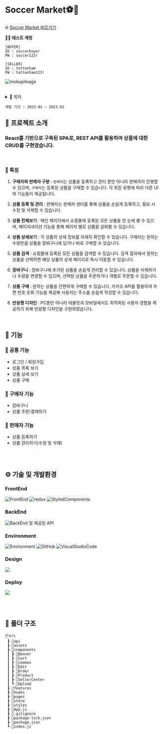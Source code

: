 # Soccer Market⚽🛒
🌐 [Soccer Market 바로가기](https://soccer-market.vercel.app/)<br/>

**👩‍💻 테스트 계정**
```
[BUYER]
ID : soccerbuyer
PW : soccer123!
```
```
[SELLER]
ID : tottenham
PW : tottenham123!
```

![mokupImage](https://github.com/yunbiyomi/soccer-market/assets/83996384/d63b7c0b-cf24-4151-b069-d848d3e71bb8)


<br/>

<details>
<summary> 🔗 목차 </summary>
 
<div markdown="1">
 
1. [프로젝트 소개](#info)
2. [기능](#function)
3. [기술 및 개발환경](#stack)
4. [폴더 구조](#folder)
   
</div>

</details>

`개발 기간 : 2023.01 ~ 2023.02`<br/>

## <span id="info">📌 프로젝트 소개</span>
### React를 기반으로 구축된 SPA로, REST API를 활용하여 상품에 대한 CRUD를 구현였습니다.

<br/>

### 🔷 특징
1. **구매자와 판매자 구분** : `판매자`는 상품을 등록하고 관리 뿐만 아니라 판매까지 진행할 수 있으며, `구매자`는 등록된 상품을 구매할 수 있습니다. 각 회원 유형에 따라 다른 UI와 기능들이 제공됩니다.

2. **상품 등록 및 관리** : 판매자는 판매자 센터를 통해 상품을 손쉽게 등록하고, 필요 시 수정 및 삭제할 수 있습니다.

3. **상품 전체보기** : 메인 페이지에서 쇼핑몰에 등록된 모든 상품을 한 눈에 볼 수 있으며, 페이지네이션 기능을 통해 페이지 별로 상품을 살펴볼 수 있습니다.

4. **상품 상세보기** : 각 상품의 상세 정보를 자세히 확인할 수 있습니다. 구매자는 원하는 수량만큼 상품을 장바구니에 담거나 바로 구매할 수 있습니다.

5. **상품 검색** : 쇼핑몰에 등록된 모든 상품을 검색할 수 있습니다. 검색 결과에서 원하는 상품을 선택하면 해당 상품의 상세 페이지로 즉시 이동할 수 있습니다.

6. **장바구니** : 장바구니에 추가된 상품을 손쉽게 관리할 수 있습니다. 상품을 삭제하거나 수량을 변경할 수 있으며, 선택된 상품을 주문하거나 개별로 주문할 수 있습니다.

7. **상품 구매** : 원하는 상품을 간편하게 구매할 수 있습니다. 카카오 API를 활용하여 우편 번호 조회 기능을 제공해 사용자는 주소를 손쉽게 작성할 수 있습니다.

8. **반응형 디자인** : PC뿐만 아니라 테블릿과 모바일에서도 최적화된 사용자 경험을 제공하기 위해 반응형 디자인을 구현하였습니다.

<br/>

## <span id="function">📌 기능</span>

### 🔷 공통 기능
- 로그인 / 회원가입
- 상품 목록 보기
- 상품 상세 보기
- 상품 구매

### 🔷 구매자 기능
- 장바구니
- 상품 주문/결제하기

### 🔷 판매자 기능
 - 상품 등록하기
 - 상품 관리하기(수정 및 삭제)

<br/><br/>

## <span id="stack">⚙️ 기술 및 개발환경</span>
### FrontEnd
![FrontEnd](https://img.shields.io/badge/React-61DAFB?style=flat-square&logo=React&logoColor=white) ![redux](https://img.shields.io/badge/redux-764ABC?style=flat-square&logo=styled-components&logoColor=white) ![StyledComponents](https://img.shields.io/badge/StyledComponents-DB7093?style=flat-square&logo=styled-components&logoColor=white)

### BackEnd
![BackEnd](https://img.shields.io/badge/kakaoAPI-FFCD00?style=flat-square&logo=styled-components&logoColor=white) 및 제공된 API

### Environment
![Environment](https://img.shields.io/badge/Git-F05032?style=flat-square&logo=styled-components&logoColor=white) ![GitHub](https://img.shields.io/badge/GitHub-181717?style=flat-square&logo=styled-components&logoColor=white) ![VisualStudioCode](https://img.shields.io/badge/VisualStudioCode-007ACC?style=flat-square&logo=styled-components&logoColor=white)


### Design
<img src="https://img.shields.io/badge/Figma-F24E1E?style=flat-square&logo=Figma&logoColor=white"/>

### Deploy
<img src="https://img.shields.io/badge/Vercel-000000?style=flat-square&logo=Figma&logoColor=white"/>

<br/><br/>

## <span id="folder">📁 폴더 구조</span>
```
📦src
 ┣ 📂api
 ┣ 📂assets
 ┣ 📂components
 ┃ ┣ 📂Banner
 ┃ ┣ 📂Cart
 ┃ ┣ 📂common
 ┃ ┣ 📂Edit
 ┃ ┣ 📂Order
 ┃ ┣ 📂Product
 ┃ ┣ 📂SellerCenter
 ┃ ┗ 📂Upload
 ┣ 📂features
 ┣ 📂hooks
 ┣ 📂pages
 ┣ 📂store
 ┣ 📂styles
 ┣ 📜App.js
 ┣ 📜.gitignore
 ┣ 📜package-lock.json
 ┣ 📜package.json
 ┗ 📜index.js
```
